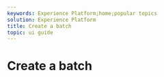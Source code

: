 ```yaml
---
keywords: Experience Platform;home;popular topics
solution: Experience Platform
title: Create a batch
topic: ui guide
---
```


# Create a batch